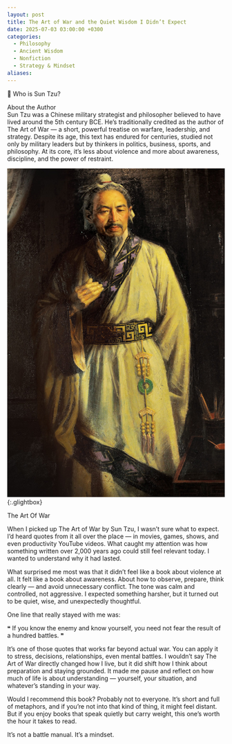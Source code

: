 ```yaml
---
layout: post
title: The Art of War and the Quiet Wisdom I Didn’t Expect
date: 2025-07-03 03:00:00 +0300
categories:
  - Philosophy
  - Ancient Wisdom
  - Nonfiction
  - Strategy & Mindset
aliases:
---
```

👤 Who is Sun Tzu?

About the Author  
Sun Tzu was a Chinese military strategist and philosopher believed to have lived around the 5th century BCE. He’s traditionally credited as the author of The Art of War — a short, powerful treatise on warfare, leadership, and strategy. Despite its age, this text has endured for centuries, studied not only by military leaders but by thinkers in politics, business, sports, and philosophy. At its core, it’s less about violence and more about awareness, discipline, and the power of restraint.


[![Sun Tzu](/assets/image/Sun-tzu.jpg)](/assets/image/Sun-tzu.jpg){:.glightbox}


The Art Of War

When I picked up The Art of War by Sun Tzu, I wasn’t sure what to expect. I’d heard quotes from it all over the place — in movies, games, shows, and even productivity YouTube videos. What caught my attention was how something written over 2,000 years ago could still feel relevant today. I wanted to understand why it had lasted.

What surprised me most was that it didn’t feel like a book about violence at all. It felt like a book about awareness. About how to observe, prepare, think clearly — and avoid unnecessary conflict. The tone was calm and controlled, not aggressive. I expected something harsher, but it turned out to be quiet, wise, and unexpectedly thoughtful.

One line that really stayed with me was:

❝ If you know the enemy and know yourself, you need not fear the result of a hundred battles. ❞

It’s one of those quotes that works far beyond actual war. You can apply it to stress, decisions, relationships, even mental battles. I wouldn’t say The Art of War directly changed how I live, but it did shift how I think about preparation and staying grounded. It made me pause and reflect on how much of life is about understanding — yourself, your situation, and whatever’s standing in your way.

Would I recommend this book? Probably not to everyone. It’s short and full of metaphors, and if you’re not into that kind of thing, it might feel distant. But if you enjoy books that speak quietly but carry weight, this one’s worth the hour it takes to read.

It’s not a battle manual. It’s a mindset.